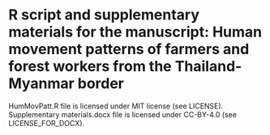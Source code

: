 # R script and supplementary materials for the manuscript: Human movement patterns of farmers and forest workers from the Thailand-Myanmar border

HumMovPatt.R file is licensed under MIT license (see LICENSE).
Supplementary materials.docx file is licensed under CC-BY-4.0 (see LICENSE_FOR_DOCX).
